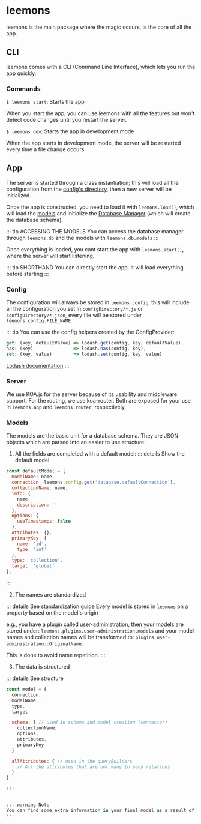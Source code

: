 # leemons

leemons is the main package where the magic occurs, is the core of all the app.

## CLI

leemons comes with a CLI (Command Line Interface), which lets you run the app quickly.

### Commands

`$ leemons start`: Starts the app

When you start the app, you can use leemons with all the features but won't detect code changes until you restart the server.

`$ leemons dev`: Starts the app in development mode

When the app starts in development mode, the server will be restarted every time a file change occurs.

## App

<!-- TODO: Add link to config -->

The server is started through a class instantiation; this will load all the configuration from the [config's directory](), then a new server will be initialized.

Once the app is constructed, you need to load it with `leemons.load()`, which will load the [models](#models) and initialize the [Database Manager](../leemons-database/#database-manager) (which will create the database schema).

::: tip ACCESSING THE MODELS
You can access the database manager through `leemons.db` and the models with `leemons.db.models`
:::

Once everything is loaded, you cant start the app with `leemons.start()`, where the server will start listening.

::: tip SHORTHAND
You can directly start the app. It will load everything before starting
:::

### Config

The configuration will always be stored in `leemons.config`, this will include all the configuration you set in `configDirectory/*.js` or `configDirectory/*.json`, every file will be stored under `leemons.config.FILE_NAME`

::: tip
You can use the config helpers created by the ConfigProvider:

```js
get: (key, defaultValue) => lodash.get(config, key, defaultValue),
has: (key)               => lodash.has(config, key),
set: (key, value)        => lodash.set(config, key, value)
```

[Lodash documentation](https://lodash.com/docs/)
:::

### Server

We use KOA.js for the server because of its usability and middleware support. For the routing, we use koa-router. Both are exposed for your use in `leemons.app` and `leemons.router`, respectively.

### Models

The models are the basic unit for a database schema. They are JSON objects which are parsed into an easier to use structure:

1. All the fields are completed with a default model:
   ::: details Show the default model

```js
const defaultModel = {
  modelName: name,
  connection: leemons.config.get('database.defaultConnection'),
  collectionName: name,
  info: {
    name,
    description: ''
  },
  options: {
    useTimestamps: false
  },
  attributes: {},
  primaryKey: {
    name: 'id',
    type: 'int'
  },
  type: 'collection',
  target: 'global'
};
```

:::

2. The names are standardized

::: details See standardization guide
Every model is stored in `leemons` on a property based on the model's origin

e.g., you have a plugin called user-administration, then your models are stored under:
`leemons.plugins.user-administration.models` and your model names and collection names will be transformed to: `plugins_user-administration::OriginalName`.

This is done to avoid name repetition.
:::

3. The data is structured

::: details See structure

```js
const model = {
  connection,
  modelName,
  type,
  target

  schema: { // used in schema and model creation (connector)
    collectionName,
    options,
    attributes,
    primaryKey
  }

  allAttributes: { // used in the queryBuilders
    // All the attributes that are not many to many relations
  }
}

:::


::: warning Note
You can find some extra information in your final model as a result of a connector
:::
